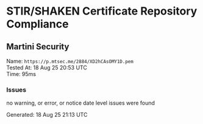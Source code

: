 # STIR/SHAKEN Certificate Repository Compliance

## Martini Security

Name: `https://p.mtsec.me/2884/XD2hCAsOMY1D.pem`\
Tested At: 18 Aug 25 20:53 UTC\
Time: 95ms

### Issues

no warning, or error, or notice date level issues were found

Generated: 18 Aug 25 21:13 UTC